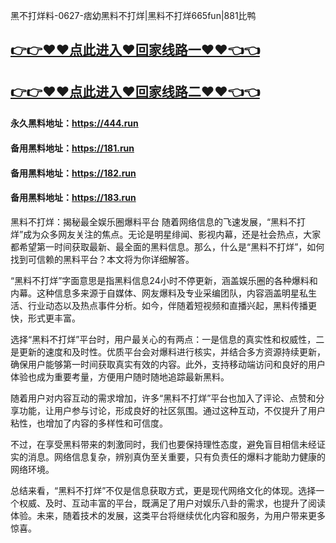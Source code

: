 黑不打烊料-0627-痞幼黑料不打烊|黑料不打烊665fun|881比鸭

## [👉👉♥♥点此进入♥回家线路一♥♥👈👈](https://unpkg.com/182run/index.html)
## [👉👉♥♥点此进入♥回家线路二♥♥👈👈](https://unpkg.com/182-1run/index.html)

#### 永久黑料地址：https://444.run
#### 备用黑料地址：https://181.run
#### 备用黑料地址：https://182.run
#### 备用黑料地址：https://183.run


黑料不打烊：揭秘最全娱乐圈爆料平台
随着网络信息的飞速发展，“黑料不打烊”成为众多网友关注的焦点。无论是明星绯闻、影视内幕，还是社会热点，大家都希望第一时间获取最新、最全面的黑料信息。那么，什么是“黑料不打烊”，如何找到可信赖的黑料平台？本文将为你详细解答。

“黑料不打烊”字面意思是指黑料信息24小时不停更新，涵盖娱乐圈的各种爆料和内幕。这种信息多来源于自媒体、网友爆料及专业采编团队，内容涵盖明星私生活、行业动态以及热点事件分析。如今，伴随着短视频和直播兴起，黑料传播更快，形式更丰富。

选择“黑料不打烊”平台时，用户最关心的有两点：一是信息的真实性和权威性，二是更新的速度和及时性。优质平台会对爆料进行核实，并结合多方资源持续更新，确保用户能够第一时间获取真实有效的内容。此外，支持移动端访问和良好的用户体验也成为重要考量，方便用户随时随地追踪最新黑料。

随着用户对内容互动的需求增加，许多“黑料不打烊”平台也加入了评论、点赞和分享功能，让用户参与讨论，形成良好的社区氛围。通过这种互动，不仅提升了用户粘性，也增加了内容的多样性和可信度。

不过，在享受黑料带来的刺激同时，我们也要保持理性态度，避免盲目相信未经证实的消息。网络信息复杂，辨别真伪至关重要，只有负责任的爆料才能助力健康的网络环境。

总结来看，“黑料不打烊”不仅是信息获取方式，更是现代网络文化的体现。选择一个权威、及时、互动丰富的平台，既满足了用户对娱乐八卦的需求，也提升了阅读体验。未来，随着技术的发展，这类平台将继续优化内容和服务，为用户带来更多惊喜。
